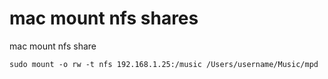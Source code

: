 # mac mount nfs shares

mac mount nfs share

```
sudo mount -o rw -t nfs 192.168.1.25:/music /Users/username/Music/mpd
```
